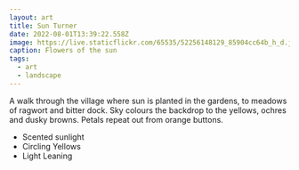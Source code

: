 ```yaml
---
layout: art
title: Sun Turner
date: 2022-08-01T13:39:22.558Z
image: https://live.staticflickr.com/65535/52256148129_85904cc64b_h_d.jpg
caption: Flowers of the sun
tags:
  - art
  - landscape
---
```

A walk through the village where sun is planted in the gardens, to meadows of ragwort and bitter dock. Sky colours the backdrop to the yellows, ochres and dusky browns. Petals repeat out from orange buttons.

* Scented sunlight
* Circling Yellows
* Light Leaning
